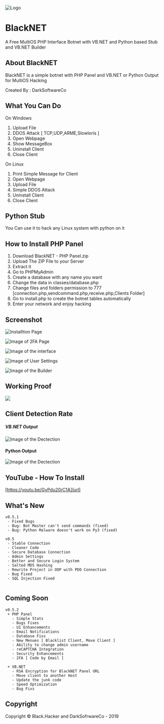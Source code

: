 ![Logo](https://a.top4top.net/p_1104t3ole1.png)

# BlackNET
A Free MultiOS PHP Interface Botnet with VB.NET and Python based Stub and VB.NET Builder

## About BlackNET
BlackNET is a simple botnet with PHP Panel and VB.NET or Python Output for MultiOS Hacking

Created By : DarkSoftwareCo

## What You Can Do
On Windows
1. Upload File
2. DDOS Attack [ TCP,UDP,ARME,Slowloris ]
3. Open Webpage
4. Show MessageBox
5. Uninstall Client
6. Close Client

On Linux
1. Print Simple Message for Client
2. Open Webpage
3. Upload File
4. Simple DDOS Attack
5. Uninstall Client
6. Close Client

## Python Stub
You Can use it to hack any Linux system with python on it

## How to Install PHP Panel
1. Download BlackNET - PHP Panel.zip
2. Upload The ZIP File to your Server
3. Extract it
4. Go to PHPMyAdmin
5. Create a database with any name you want
6. Change the data in classes/database.php
7. Change files and folders permission to 777 [connection.php,sendcommand.php,receive.php,Clients Folder]
8. Go to install.php to create the botnet tables automatically
9. Enter your network and enjoy hacking

## Screenshot
![Installtion Page](https://i.imgur.com/RwNTwgs.png)

![Image of 2FA Page](https://i.imgur.com/v1zCoiv.png)

![Image of the interface](https://i.imgur.com/Dg17RZv.png)

![Image of User Settings](https://i.imgur.com/LcCL9je.png)

![Image of the Builder](https://i.gyazo.com/3aeeb4aab1015b4a6e9c171ad20d21ed.png)

## Working Proof
![](https://6.top4top.net/p_1327v2kiv1.gif)

## Client Detection Rate

##### VB.NET Output
![Image of the Dectection](https://antiscan.me/images/result/cYi5BmDOwzWU.png)

#### Python Output
![Image of the Dectection](https://d.top4top.net/p_1107ly63e1.png)

## YouTube - How To Install
[https://youtu.be/GyPdu20rC1A](url)

## What's New

```
v0.5.1
 - Fixed Bugs
 - Bug: Bot Master can't send commands (fixed)
 - Bug: Python Malware doesn't work on Py3 (fixed)

v0.5
 - Stable Connection
 - Cleaner Code
 - Secure Database Connection
 - Admin Settings
 - Better and Secure Login System
 - Salted MD5 Hashing
 - Rewrite Project in OOP with PDO Connection
 - Bug Fixed
 - SQL Injection Fixed
  
```

## Coming Soon

```
v0.5.2
 + PHP Panel
   - Simple Stats
   - Bugs Fixes
   - UI Enhancements
   - Email Notifications
   - Database Fixs
   - New Menues [ Blacklist Client, Move Client ]
   - Ability to change admin username
   - reCAPTCHA Integration
   - Security Enhancements
   - 2FA [ Code by Email ]
   
 + VB.NET
   - RSA Encryption for BlackNET Panel URL
   - Move client to another Host
   - Update the junk code
   - Speed Optimization
   - Bug Fixs
```

## Copyright
Copyright © Black.Hacker and DarkSofrwareCo - 2019
